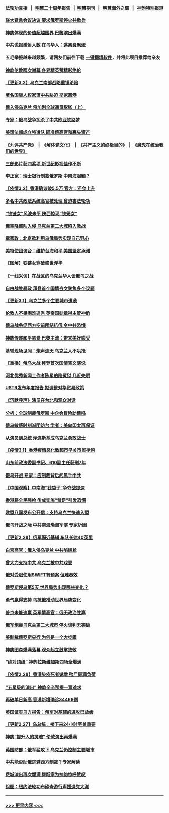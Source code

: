 #### [法轮功真相](https://github.com/gfw-breaker/truth/blob/master/README.md?t=0) &nbsp;&nbsp;|&nbsp;&nbsp; [明慧二十周年报告](https://github.com/gfw-breaker/mh-reports/blob/master/README.md?t=0) &nbsp;&nbsp;|&nbsp;&nbsp;[明慧期刊](https://github.com/gfw-breaker/mh-qikan) &nbsp;&nbsp;|&nbsp;&nbsp; [明慧海外之窗](https://github.com/gfw-breaker/mh-news/blob/master/README.md?t=0) &nbsp;&nbsp;|&nbsp;&nbsp; [神韵特别报道](https://github.com/gfw-breaker/mh-news/blob/master/shenyun.md?t=0)
#### [联大紧急会议决议 要求俄罗斯停火并撤兵](../pages/nf4514/n13618676.md?t=03031650) 
#### [神韵体现的价值超越国界 巴黎演出爆满](../pages/nf4514/n13617859.md?t=03031650) 
#### [中共谎报撤侨人数 在乌华人：逃离费飙涨](../pages/nf4514/n13617858.md?t=03031650) 
#### 五毛举报越来越频繁，请网友们前往下载 [一键翻墙软件](https://github.com/gfw-breaker/ssr-accounts)，并将此项目推荐给亲友
#### [神韵伦敦两次谢幕 各界精英赞精彩绝伦](../pages/nf4514/n13617380.md?t=03031650) 
#### [【更新3.2】乌克兰南部战略重镇沦陷](../pages/nf4514/n13616592.md?t=03031650) 
#### [著名国际人权家遭中共胁迫 举家离港](../pages/nf4514/n13615245.md?t=03031650) 
#### [俄入侵乌克兰 将加剧全球通货膨胀（上）](../pages/nf4514/n13617521.md?t=03031650) 
#### [专家：俄乌战争扼杀了中共欧亚铁路梦](../pages/nf4514/n13617137.md?t=03031650) 
#### [美司法部成立特遣队 瞄准俄高官和寡头资产](../pages/nf4514/n13616980.md?t=03031650) 
#### [《九评共产党》](https://github.com/begood0513/9ping.md/blob/master/README.md) &nbsp;|&nbsp; [《解体党文化》](../../../../jtdwh.md/blob/master/README.md)  &nbsp;|&nbsp; [《共产主义的终极目的》](../../../../gczydzjmd.md/blob/master/README.md) &nbsp;|&nbsp; [《魔鬼在统治我们的世界》](../../../../mgztzwmdsj.md/blob/master/README.md) 
#### [三部影片获四奖项 新世纪影视佳作不断](../pages/nf4514/n13616801.md?t=03031650) 
#### [李正宽：瑞士银行制裁俄罗斯 中南海胆颤？](../pages/nf4514/n13615858.md?t=03031650) 
#### [【疫情3.2】香港确诊破5.5万 官方：还会上升](../pages/nf4514/n13616098.md?t=03031650) 
#### [多名中共政法系统高官被处理 曾迫害法轮功](../pages/nf4514/n13615955.md?t=03031650) 
#### [“铁链女”风波未平 陕西惊现“铁笼女”](../pages/nf4514/n13614462.md?t=03031650) 
#### [俄空降部队入侵 乌克兰第二大城陷入激战](../pages/nf4514/n13615765.md?t=03031650) 
#### [章家敦：北京欲利用乌俄局势实现自己野心](../pages/nf4514/n13615057.md?t=03031650) 
#### [美特使团访台：维护台海和平 美国坚定承诺](../pages/nf4514/n13615461.md?t=03031650) 
#### [【图解】铁链女穿破盛世浮华](../pages/nf4514/n13614870.md?t=03031650) 
#### [【一线采访】在战区的乌克兰华人谈俄乌之战](../pages/nf4514/n13615277.md?t=03031650) 
#### [自由战胜暴政 拜登首个国情咨文聚焦多个议题](../pages/nf4514/n13615070.md?t=03031650) 
#### [【更新3.1】乌克兰多个主要城市遭袭](../pages/nf4514/n13613908.md?t=03031650) 
#### [伦敦人不畏困难追秀 英帝国勋章得主赞神韵](../pages/nf4514/n13615103.md?t=03031650) 
#### [俄乌战争促西方空前团结抗俄 令中共恐惧](../pages/nf4514/n13614836.md?t=03031650) 
#### [神韵传递和平慈爱 巴黎主流：带来美好感受](../pages/nf4514/n13615083.md?t=03031650) 
#### [基辅现场见闻：炮声连天 乌克兰人不哄抢](../pages/nf4514/n13614528.md?t=03031650) 
#### [【重播】俄乌大战 拜登首次国情咨文演说](../pages/nf4514/n13614595.md?t=03031650) 
#### [河北优秀新闻工作者陈星伯陷冤狱 几近失明](../pages/nf4514/n13611204.md?t=03031650) 
#### [USTR发布年度报告 拟调整对华贸易政策](../pages/nf4514/n13614438.md?t=03031650) 
#### [《沉默呼声》演员在台北和观众对话](../pages/nf4514/n13612434.md?t=03031650) 
#### [分析：全球制裁俄罗斯 中企会冒险助俄吗](../pages/nf4514/n13614307.md?t=03031650) 
#### [俄乌敏感时刻派团访台 学者：美向印太再保证](../pages/nf4514/n13613722.md?t=03031650) 
#### [从演员到总统 泽连斯基成乌克兰勇敢战士](../pages/nf4514/n13614082.md?t=03031650) 
#### [【疫情3.1】香港疫情恶化致超市早关市民抢购](../pages/nf4514/n13613791.md?t=03031650) 
#### [山东前政法委副书记、610副主任获刑7年](../pages/nf4514/n13613702.md?t=03031650) 
#### [俄乌开战 专家：应制裁背后的黑手中共](../pages/nf4514/n13613568.md?t=03031650) 
#### [【中国观察】中南海“钱袋子”争夺战提速](../pages/nf4514/n13613366.md?t=03031650) 
#### [香港将全民强检 传或实施“禁足”引发恐慌](../pages/nf4514/n13613456.md?t=03031650) 
#### [欧盟八国发布公开信：支持乌克兰快速入盟](../pages/nf4514/n13613287.md?t=03031650) 
#### [俄乌开战之际 中共南海渤海军演 专家析因](../pages/nf4514/n13612549.md?t=03031650) 
#### [【更新2.28】俄军逼近基辅 车队长达40英里](../pages/nf4514/n13611283.md?t=03031650) 
#### [白宫高官：俄入侵乌克兰 中共陷尴尬](../pages/nf4514/n13612485.md?t=03031650) 
#### [曾大力支持中共 乌克兰被中共戏耍](../pages/nf4514/n13612650.md?t=03031650) 
#### [俄对受限使用SWIFT有预案 但难奏效](../pages/nf4514/n13612499.md?t=03031650) 
#### [俄罗斯侵乌第5天 世界局势出现哪些变化？](../pages/nf4514/n13611950.md?t=03031650) 
#### [勇气赢得支持 乌抗俄推动世界局势变化](../pages/nf4514/n13612307.md?t=03031650) 
#### [普京未能速赢 英军情高官：俄无政治胜算](../pages/nf4514/n13612266.md?t=03031650) 
#### [俄军炮轰乌克兰第二大城市 停火谈判无突破](../pages/nf4514/n13612087.md?t=03031650) 
#### [美制裁俄罗斯央行 为何是一个大步骤](../pages/nf4514/n13612089.md?t=03031650) 
#### [神韵图森爆满落幕 观众起立鼓掌致敬](../pages/nf4514/n13611640.md?t=03031650) 
#### [“绝对顶级” 神韵拉斯维加斯四场全爆满](../pages/nf4514/n13611300.md?t=03031650) 
#### [【疫情2.28】香港染疫死者遽增 殓尸房满负荷](../pages/nf4514/n13610894.md?t=03031650) 
#### [“五星级的演出” 神韵辛辛那提一票难求](../pages/nf4514/n13610882.md?t=03031650) 
#### [再破单日新高 香港新增确诊34466例](../pages/nf4514/n13610831.md?t=03031650) 
#### [英国证实乌方报告：俄军对基辅的进攻已放缓](../pages/nf4514/n13610884.md?t=03031650) 
#### [【更新2.27】乌总统：接下来24小时至关重要](../pages/nf4514/n13607661.md?t=03031650) 
#### [神韵“提升人的灵魂” 伦敦演出再爆满](../pages/nf4514/n13610594.md?t=03031650) 
#### [英国防部：俄军猛攻下 乌克兰仍控制主要城市](../pages/nf4514/n13610481.md?t=03031650) 
#### [中共能否助俄逃避西方制裁？专家解读](../pages/nf4514/n13609307.md?t=03031650) 
#### [费城演出再次爆满 舞蹈家为神韵惊呼赞叹](../pages/nf4514/n13610117.md?t=03031650) 
#### [组图：纽约法轮功布碌崙游行声援退党大潮](../pages/nf4514/n13609768.md?t=03031650) 

----
#### [ >>> 更早内容 <<< ](../indexes/nf4514-earlier.md)
